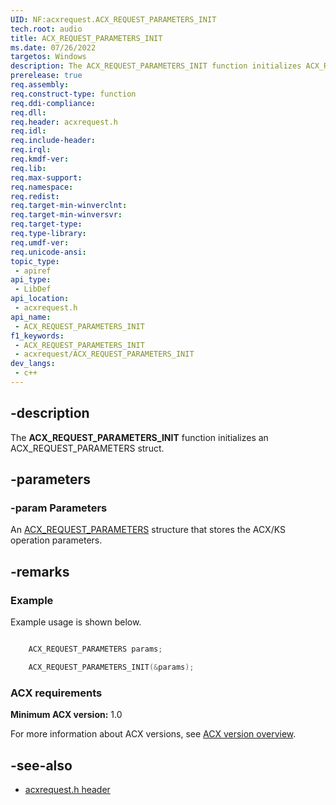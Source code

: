 ```yaml
---
UID: NF:acxrequest.ACX_REQUEST_PARAMETERS_INIT
tech.root: audio
title: ACX_REQUEST_PARAMETERS_INIT
ms.date: 07/26/2022
targetos: Windows
description: The ACX_REQUEST_PARAMETERS_INIT function initializes ACX_REQUEST_PARAMETERS struct.
prerelease: true
req.assembly: 
req.construct-type: function
req.ddi-compliance: 
req.dll: 
req.header: acxrequest.h
req.idl: 
req.include-header: 
req.irql: 
req.kmdf-ver: 
req.lib: 
req.max-support: 
req.namespace: 
req.redist: 
req.target-min-winverclnt: 
req.target-min-winversvr: 
req.target-type: 
req.type-library: 
req.umdf-ver: 
req.unicode-ansi: 
topic_type:
 - apiref
api_type:
 - LibDef
api_location:
 - acxrequest.h
api_name:
 - ACX_REQUEST_PARAMETERS_INIT
f1_keywords:
 - ACX_REQUEST_PARAMETERS_INIT
 - acxrequest/ACX_REQUEST_PARAMETERS_INIT
dev_langs:
 - c++
---
```


## -description

The **ACX_REQUEST_PARAMETERS_INIT** function initializes an ACX_REQUEST_PARAMETERS struct.

## -parameters

### -param Parameters

An [ACX_REQUEST_PARAMETERS](nf-acxrequest-acxrequestgetparameters.md) structure that stores the ACX/KS operation parameters.

## -remarks

### Example

Example usage is shown below.

```cpp

    ACX_REQUEST_PARAMETERS params;

    ACX_REQUEST_PARAMETERS_INIT(&params);

```

### ACX requirements

**Minimum ACX version:** 1.0

For more information about ACX versions, see [ACX version overview](/windows-hardware/drivers/audio/acx-version-overview).

## -see-also

- [acxrequest.h header](index.md)
